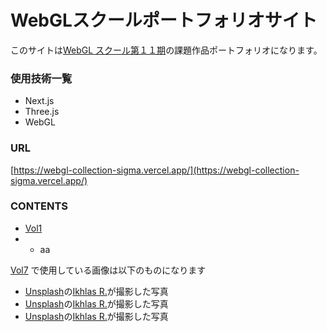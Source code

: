 # WebGLスクールポートフォリオサイト

このサイトは[WebGL スクール第１１期](https://webgl.souhonzan.org/entry/?v=2635)の課題作品ポートフォリオになります。

### 使用技術一覧
- Next.js
- Three.js
- WebGL

### URL
[https://webgl-collection-sigma.vercel.app/](https://webgl-collection-sigma.vercel.app/)

### CONTENTS

- [Vol1](https://webgl-collection-sigma.vercel.app/vol1)
- - aa

[Vol7](https://webgl-collection-sigma.vercel.app/vol7) で使用している画像は以下のものになります

- [Unsplash](https://unsplash.com/ja/%E5%86%99%E7%9C%9F/%E7%99%BD%E3%81%84%E8%83%8C%E6%99%AF%E3%81%AB%E9%9D%92%E3%81%84%E5%86%86%E3%81%AE%E3%81%BC%E3%82%84%E3%81%91%E3%81%9F%E7%94%BB%E5%83%8F-y9Ujplj3KIU?utm_content=creditCopyText&utm_medium=referral&utm_source=unsplash)の[Ikhlas R.](https://unsplash.com/ja/@ikhlasrahman?utm_content=creditCopyText&utm_medium=referral&utm_source=unsplash)が撮影した写真
- [Unsplash](https://unsplash.com/ja/%E5%86%99%E7%9C%9F/%E9%9D%92%E3%81%84%E8%83%8C%E6%99%AF%E3%81%AB%E7%B7%91%E3%81%AE%E5%86%86%E3%81%AE%E3%81%BC%E3%82%84%E3%81%91%E3%81%9F%E7%94%BB%E5%83%8F-j79AzFDx_ek?utm_content=creditCopyText&utm_medium=referral&utm_source=unsplash)の[Ikhlas R.](https://unsplash.com/ja/@ikhlasrahman?utm_content=creditCopyText&utm_medium=referral&utm_source=unsplash)が撮影した写真
- [Unsplash](https://unsplash.com/ja/%E5%86%99%E7%9C%9F/a-blurry-image-of-a-blue-circle-on-a-white-background-HRv8dqNPcHY?utm_content=creditCopyText&utm_medium=referral&utm_source=unsplash)の[Ikhlas R.](https://unsplash.com/ja/@ikhlasrahman?utm_content=creditCopyText&utm_medium=referral&utm_source=unsplash)が撮影した写真

